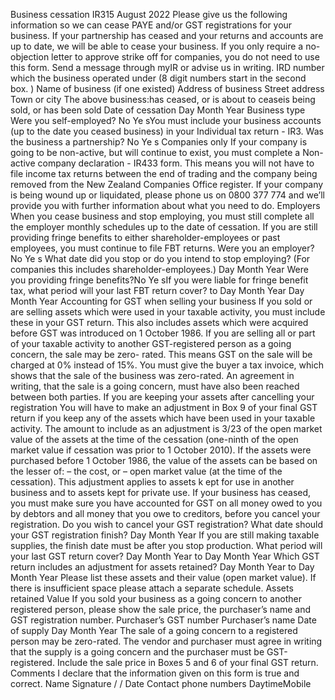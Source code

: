 Business cessation IR315 August 2022 Please give us the following information so we can cease PAYE and/or GST registrations for your business. If your partnership has ceased and your returns and accounts are up to date, we will be able to cease your business. If you only require a no-objection letter to approve strike off for companies, you do not need to use this form. Send a message through myIR or advise us in writing. IRD number which the business operated under (8 digit numbers start in the second box. ) Name of business (if one existed) Address of business Street address Town or city The above business:has ceased, or is about to ceaseis being sold, or has been sold Date of cessation Day Month Year Business type Were you self-employed? No Ye sYou must include your business accounts (up to the date you ceased business) in your Individual tax return - IR3. Was the business a partnership? No Ye s Companies only If your company is going to be non-active, but will continue to exist, you must complete a Non-active company declaration - IR433 form. This means you will not have to file income tax returns between the end of trading and the company being removed from the New Zealand Companies Office register. If your company is being wound up or liquidated, please phone us on 0800 377 774 and we’ll provide you with further information about what you need to do. Employers When you cease business and stop employing, you must still complete all the employer monthly schedules up to the date of cessation. If you are still providing fringe benefits to either shareholder-employees or past employees, you must continue to file FBT returns. Were you an employer? No Ye s What date did you stop or do you intend to stop employing? (For companies this includes shareholder-employees.) Day Month Year Were you providing fringe benefits?No Ye sIf you were liable for fringe benefit tax, what period will your last FBT return cover? to Day Month Year Day Month Year Accounting for GST when selling your business If you sold or are selling assets which were used in your taxable activity, you must include these in your GST return. This also includes assets which were acquired before GST was introduced on 1 October 1986. If you are selling all or part of your taxable activity to another GST-registered person as a going concern, the sale may be zero- rated. This means GST on the sale will be charged at 0% instead of 15%. You must give the buyer a tax invoice, which shows that the sale of the business was zero-rated. An agreement in writing, that the sale is a going concern, must have also been reached between both parties. If you are keeping your assets after cancelling your registration You will have to make an adjustment in Box 9 of your final GST return if you keep any of the assets which have been used in your taxable activity. The amount to include as an adjustment is 3/23 of the open market value of the assets at the time of the cessation (one-ninth of the open market value if cessation was prior to 1 October 2010). If the assets were purchased before 1 October 1986, the value of the assets can be based on the lesser of: – the cost, or – open market value (at the time of the cessation). This adjustment applies to assets k ept for use in another business and to assets kept for private use. If your business has ceased, you must make sure you have accounted for GST on all money owed to you by debtors and all money that you owe to creditors, before you cancel your registration. Do you wish to cancel your GST registration? What date should your GST registration finish? Day Month Year If you are still making taxable supplies, the finish date must be after you stop production. What period will your last GST return cover? Day Month Year to Day Month Year Which GST return includes an adjustment for assets retained? Day Month Year to Day Month Year Please list these assets and their value (open market value). If there is insufficient space please attach a separate schedule. Assets retained Value If you sold your business as a going concern to another registered person, please show the sale price, the purchaser’s name and GST registration number. Purchaser’s GST number Purchaser’s name Date of supply Day Month Year The sale of a going concern to a registered person may be zero-rated. The vendor and purchaser must agree in writing that the supply is a going concern and the purchaser must be GST-registered. Include the sale price in Boxes 5 and 6 of your final GST return. Comments I declare that the information given on this form is true and correct. Name Signature / / Date Contact phone numbers DaytimeMobile